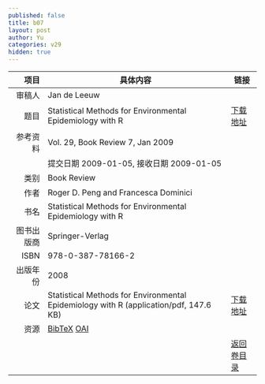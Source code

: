 ```yaml
---
published: false
title: b07
layout: post
author: Yu
categories: v29
hidden: true
---
```


| 项目 | 具体内容 | 链接 |
|---:|---|---|
| 审稿人 | Jan de Leeuw| |
| 题目 |Statistical Methods for Environmental Epidemiology with R | [下载地址](http://www.jstatsoft.org/v29/b07/paper) |
| 参考资料 |Vol. 29, Book Review 7, Jan 2009 | |
| | 提交日期 2009-01-05, 接收日期 2009-01-05| | 
| 类别 | Book Review| |
| 作者 | Roger D. Peng and Francesca Dominici| |
| 书名| Statistical Methods for Environmental Epidemiology with R| |
| 图书出版商 | Springer-Verlag| |
| ISBN | 978-0-387-78166-2| |
| 出版年份 | 2008| |
| 论文 | Statistical Methods for Environmental Epidemiology with R  (application/pdf, 147.6 KB)| [下载地址](http://www.jstatsoft.org/v29/b07/paper) |
| 资源 | [BibTeX](http://www.jstatsoft.org/v29/b07/bibtex) [OAI](http://www.jstatsoft.org/oai?verb=GetRecord&identifier=oai.jstatsoft/v29/b07&prefix=oai_dc)| |
| |  | [返回卷目录]({{site.baseurl}}/volume/v29.html) |